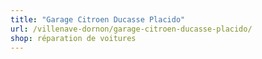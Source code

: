 ```yaml
---
title: "Garage Citroen Ducasse Placido"
url: /villenave-dornon/garage-citroen-ducasse-placido/
shop: réparation de voitures
---
```

